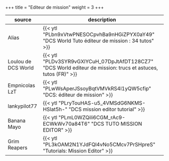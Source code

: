 +++
title = "Editeur de mission"
weight = 3
+++

source       | description
------------ | -----------
Alias        | {{< ytl "PLbn9xVtwPNESOCpvhBa9nHGiZPYX0aY49" "DCS World Tuto éditeur de mission : 34 tutos" >}}
Loulou de DCS World | {{< ytl "PLDv3SYR9vGXlYCuH_07DpJtAfDT128CZ7" "DCS World editeur de mission: trucs et astuces, tutos (FR)" >}}
Empnicolas LzT | {{< ytl "PLwWsAperJSsoyBqtVMVkRS4l1yQW5cfip" "DCS: éditeur de mission" >}}
lankypilot77 | {{< ytl "PLryTouHAS-u5_4VMSdG6NKMS-HSlat5h-" "DCS mission editor tutorial" >}}
Banana Mayo | {{< ytl "PLmL0WZQili6CGM_rAc9-ECWkWv70a84T6" "DCS TUTO MISSION EDITOR" >}}
Grim Reapers | {{< ytl "PL3kOAM2N1YJdFQl4vNo5CMcv7PrSHpreS" "Tutorials: Mission Editor" >}}
